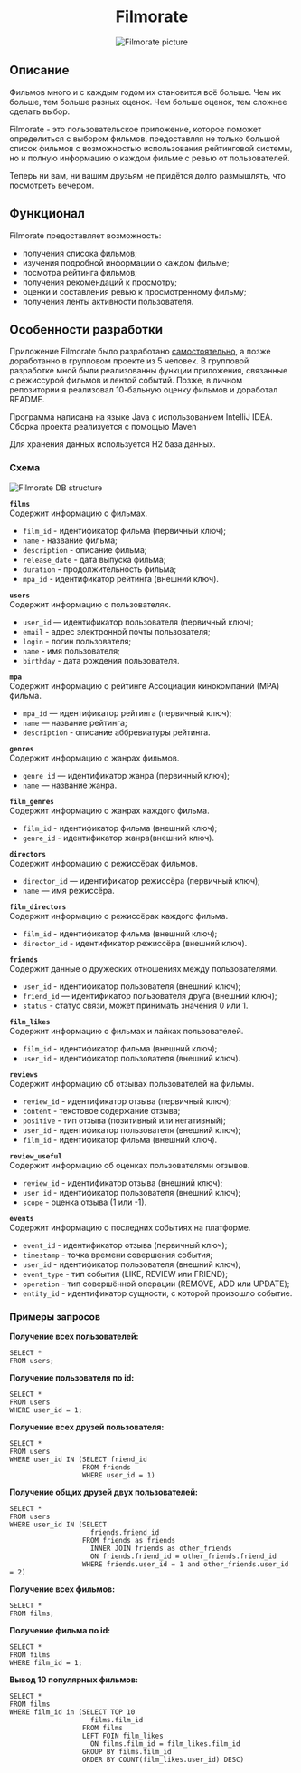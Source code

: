 <div id="header" align="center">

# Filmorate

![Filmorate picture](picture.png)

</div>

## Описание
Фильмов много и с каждым годом их становится всё больше. Чем их больше, тем больше разных оценок. Чем больше оценок, тем сложнее сделать выбор.

Filmorate - это пользовательское приложение, которое поможет определиться с выбором фильмов, предоставляя не только большой список фильмов с возможностью использования рейтинговой системы, но и полную информацию о каждом фильме с ревью от пользователей.

Теперь ни вам, ни вашим друзьям не придётся долго размышлять, что посмотреть вечером.

## Функционал

Filmorate предоставляет возможность:
- получения списока фильмов;
- изучения подробной информации о каждом фильме;
- посмотра рейтинга фильмов;
- получения рекомендаций к просмотру;
- оценки и составления ревью к просмотренному фильму;
- получения ленты активности пользователя.

## Особенности разработки

Приложение Filmorate было разработано [самостоятельно](https://github.com/NeDredil/java-filmorate), а позже доработанно в групповом проекте из 5 человек. В групповой разработке мной были реализованны функции приложения, связанные с режиссурой фильмов и лентой событий. Позже, в личном репозитории я реализовал 10-бальную оценку фильмов и доработал README.

Программа написана на языке Java с использованием IntelliJ IDEA. Сборка проекта реализуется с помощью Maven

Для хранения данных используется H2 база данных.

### Схема
![Filmorate DB structure](/src/main/resources/images/SchemeBD.png)

**`films`**  
Содержит информацию о фильмах.

- `film_id` - идентификатор фильма (первичный ключ);
- `name` - название фильма;
- `description` - описание фильма;
- `release_date` - дата выпуска фильма;
- `duration` - продолжительность фильма;
- `mpa_id` - идентификатор рейтинга (внешний ключ).

**`users`**  
Содержит информацию о пользователях.

- `user_id` — идентификатор пользователя (первичный ключ);
- `email` - адрес электронной почты пользователя;
- `login` - логин пользователя;
- `name` - имя пользователя;
- `birthday` - дата рождения пользователя.

**`mpa`**  
Содержит информацию о рейтинге Ассоциации кинокомпаний (МРА) фильма.

- `mpa_id` — идентификатор рейтинга (первичный ключ);
- `name` — название рейтинга;
- `description` - описание аббревиатуры рейтинга.

**`genres`**  
Содержит информацию о жанрах фильмов.

- `genre_id` — идентификатор жанра (первичный ключ);
- `name` — название жанра.

**`film_genres`**  
Содержит информацию о жанрах каждого фильма.

- `film_id` - идентификатор фильма (внешний ключ);
- `genre_id` - идентификатор жанра(внешний ключ).

**`directors`**  
Содержит информацию о режиссёрах фильмов.

- `director_id` — идентификатор режиссёра (первичный ключ);
- `name` — имя режиссёра.

**`film_directors`**  
Содержит информацию о режиссёрах каждого фильма.

- `film_id` - идентификатор фильма (внешний ключ);
- `director_id` - идентификатор режиссёра (внешний ключ).

**`friends`**  
Содержит данные о дружеских отношениях между пользователями.

- `user_id` - идентификатор пользователя (внешний ключ);
- `friend_id` — идентификатор пользователя друга (внешний ключ);
- `status` - статус связи, может принимать значения 0 или 1.

**`film_likes`**  
Содержит информацию о фильмах и лайках пользователей.

- `film_id` - идентификатор фильма (внешний ключ);
- `user_id` - идентификатор пользователя (внешний ключ).

**`reviews`**  
Содержит информацию об отзывах пользователей на фильмы.

- `review_id` - идентификатор отзыва (первичный ключ);
- `content` - текстовое содержание отзыва;
- `positive` - тип отзыва (позитивный или негативный);
- `user_id` - идентификатор пользователя (внешний ключ);
- `film_id` - идентификатор фильма (внешний ключ).

**`review_useful`**  
Содержит информацию об оценках пользователями отзывов.

- `review_id` - идентификатор отзыва (внешний ключ);
- `user_id` - идентификатор пользователя (внешний ключ);
- `scope` - оценка отзыва (1 или -1).

**`events`**  
Содержит информацию о последних событиях на платформе.

- `event_id` - идентификатор отзыва (первичный ключ);
- `timestamp` - точка времени совершения события;
- `user_id` - идентификатор пользователя (внешний ключ);
- `event_type` - тип события (LIKE, REVIEW или FRIEND);
- `operation` - тип совершённой операции (REMOVE, ADD или UPDATE);
- `entity_id` - идентификатор сущности, с которой произошло событие.


### Примеры запросов

**Получение всех пользователей:**
```
SELECT *
FROM users;
```

**Получение пользователя по id:**
```
SELECT *
FROM users
WHERE user_id = 1;
```

**Получение всех друзей пользователя:**
```
SELECT *
FROM users
WHERE user_id IN (SELECT friend_id
                  FROM friends
                  WHERE user_id = 1)

```

**Получение общих друзей двух пользователей:**
```
SELECT *
FROM users
WHERE user_id IN (SELECT 
                    friends.friend_id 
                  FROM friends as friends
                    INNER JOIN friends as other_friends
                    ON friends.friend_id = other_friends.friend_id
                  WHERE friends.user_id = 1 and other_friends.user_id = 2)              
```

**Получение всех фильмов:**
```
SELECT *
FROM films;
```

**Получение фильма по id:**
```
SELECT *
FROM films
WHERE film_id = 1;
```

**Вывод 10 популярных фильмов:**
```
SELECT *
FROM films
WHERE film_id in (SELECT TOP 10
                    films.film_id
                  FROM films
                  LEFT FOIN film_likes
                    ON films.film_id = film_likes.film_id
                  GROUP BY films.film_id
                  ORDER BY COUNT(film_likes.user_id) DESC)
```

